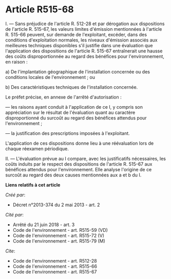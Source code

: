 # Article R515-68

I. ― Sans préjudice de l'article R. 512-28 et par dérogation aux dispositions de l'article R. 515-67, les valeurs limites
d'émission mentionnées à l'article R. 515-66 peuvent, sur demande de l'exploitant, excéder, dans des conditions
d'exploitation normales, les niveaux d'émission associés aux meilleures techniques disponibles s'il justifie dans une
évaluation que l'application des dispositions de l'article R. 515-67 entraînerait une hausse des coûts disproportionnée au
regard des bénéfices pour l'environnement, en raison : 

a) De l'implantation géographique de l'installation concernée ou des conditions locales de l'environnement ; ou 

b) Des caractéristiques techniques de l'installation concernée. 

Le préfet précise, en annexe de l'arrêté d'autorisation : 

― les raisons ayant conduit à l'application de ce I, y compris son appréciation sur le résultat de l'évaluation quant au
caractère disproportionné du surcoût au regard des bénéfices attendus pour l'environnement ; 

― la justification des prescriptions imposées à l'exploitant. 

L'application de ces dispositions donne lieu à une réévaluation lors de chaque réexamen périodique. 

II. ― L'évaluation prévue au I compare, avec les justificatifs nécessaires, les coûts induits par le respect des dispositions
de l'article R. 515-67 aux bénéfices attendus pour l'environnement. Elle analyse l'origine de ce surcoût au regard des deux
causes mentionnées aux a et b du I.

**Liens relatifs à cet article**

_Créé par_:

  - Décret n°2013-374 du 2 mai 2013 - art. 2

_Cité par_:

  - Arrêté du 21 juin 2018 - art. 3
  - Code de l'environnement - art. R515-59 (VD)
  - Code de l'environnement - art. R515-72 (V)
  - Code de l'environnement - art. R515-79 (M)

_Cite_:

  - Code de l'environnement - art. R512-28
  - Code de l'environnement - art. R515-66
  - Code de l'environnement - art. R515-67
